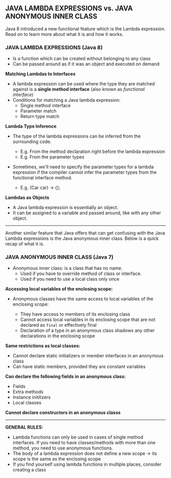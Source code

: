 ## JAVA LAMBDA EXPRESSIONS vs. JAVA ANONYMOUS INNER CLASS

Java 8 introduced a new functional feature which is the Lambda expression. Read on to learn more about what it is and how it works. 

### JAVA LAMBDA EXPRESSIONS (Java 8)

* Is a function which can be created without belonging to any class
* Can be passed around as if it was an object and executed on demand

**Matching Lambdas to Interfaces**

* A lambda expression can be used where the type they are matched against is a **single method interface** (also known as *functional interface*)
* Conditions for matching a Java lambda expression:
	* Single method interface
	* Parameter match
	* Return type match

**Lambda Type Inference** 

* The type of the lambda expressions can be inferred from the surrounding code.
	* E.g. From the method declaration right before the lambda expression
	* E.g. From the parameter types

* Sometimes, we'll need to specify the parameter types for a lambda expression if the compiler cannot infer the parameter types from the functional interface method.
	* E.g. (Car car) -> {};

**Lambdas as Objects**

* A Java lambda expression is essentially an object.
* It can be assigned to a variable and passed around, like with any other object.

----

Another similar feature that Java offers that can get confusing with the Java Lambda expressions is the Java anonymous inner class. Below is a quick recap of what it is.  

### JAVA ANONYMOUS INNER CLASS (Java 7)

* Anonymous inner class: is a class that has no name.
	* Used if you have to override method of class or interface.
	* Used if you need to use a local class only once

**Accessing local variables of the enclosing scope:**

* Anonymous classes have the same access to local variables of the enclosing scope:

	* They have access to members of its enclosing class
	* Cannot access local variables in its enclosing scope that are not declared as ```final``` or effectively final
	* Declaration of a type in an anonymous class shadows any other declarations in the enclosing scope

**Same restrictions as local classes:**

* Cannot declare static initializers or member interfaces in an anonymous class
* Can have static members, provided they are constant variables

**Can declare the following fields in an anonymous class:**

* Fields
* Extra methods
* Instance initilizers
* Local classes

**Cannot declare constructors in an anonymous classs**

-----

**GENERAL RULES:**

* Lambda functions can only be used in cases of single method interfaces. If you need to have classes/methods with more than one method, you need to use anonymous functions.
* The body of a lambda expression does not define a new scope -> its scope is the same as the enclosing scope
* If you find yourself using lambda functions in multiple places, consider creating a class

